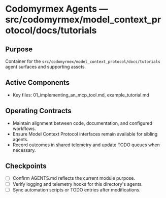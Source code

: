 # Codomyrmex Agents — src/codomyrmex/model_context_protocol/docs/tutorials

## Purpose
Container for the `src/codomyrmex/model_context_protocol/docs/tutorials` agent surfaces and supporting assets.

## Active Components
- Key files: 01_implementing_an_mcp_tool.md, example_tutorial.md

## Operating Contracts
- Maintain alignment between code, documentation, and configured workflows.
- Ensure Model Context Protocol interfaces remain available for sibling agents.
- Record outcomes in shared telemetry and update TODO queues when necessary.

## Checkpoints
- [ ] Confirm AGENTS.md reflects the current module purpose.
- [ ] Verify logging and telemetry hooks for this directory's agents.
- [ ] Sync automation scripts or TODO entries after modifications.
